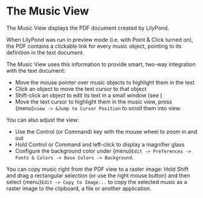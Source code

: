 # The Music View

The Music View displays the PDF document created by LilyPond.

When LilyPond was run in preview mode (i.e. with Point & Click turned on),
the PDF contains a clickable link for every music object, pointing to its
definition in the text document.

The Music View uses this information to provide smart, two-way integration
with the text document:

* Move the mouse pointer over music objects to highlight them in the text
* Click an object to move the text cursor to that object
* Shift-click an object to edit its text in a small window (see
  [](/editing/edit-in-place.md))
* Move the text cursor to highlight them in the music view, press {menu}`view ->
  &Jump to Cursor Position` to scroll them into view.

You can also adjust the view:

* Use the Control (or Command) key with the mouse wheel to zoom in and out
* Hold Control or Command and left-click to display a magnifier glass
* Configure the background color under {menu}`Edit -> Preferences -> Fonts &
  Colors -> Base Colors -> Background`.

You can copy music right from the PDF view to a raster image: Hold Shift and
drag a rectangular selection (or use the right mouse button) and then select
{menu}`Edit -> Copy to Image...` to copy the selected music as a raster image to
the clipboard, a file or another application.

```{seealso} [](/editing/edit-in-place.md)
```
